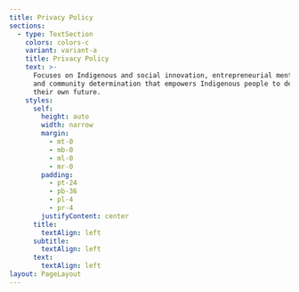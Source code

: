 ```yaml
---
title: Privacy Policy
sections:
  - type: TextSection
    colors: colors-c
    variant: variant-a
    title: Privacy Policy
    text: >-
      Focuses on Indigenous and social innovation, entrepreneurial mentorship,
      and community determination that empowers Indigenous people to design
      their own future.
    styles:
      self:
        height: auto
        width: narrow
        margin:
          - mt-0
          - mb-0
          - ml-0
          - mr-0
        padding:
          - pt-24
          - pb-36
          - pl-4
          - pr-4
        justifyContent: center
      title:
        textAlign: left
      subtitle:
        textAlign: left
      text:
        textAlign: left
layout: PageLayout
---
```


